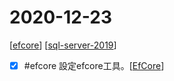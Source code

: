 # 2020-12-23
[[efcore]]
[[sql-server-2019]]
- [x] #efcore 設定efcore工具。[[EfCore]]



[//begin]: # "Autogenerated link references for markdown compatibility"
[efcore]: ../../../../devops/2-code/learning/tool/Efcore/efcore.md "EfCore"
[sql-server-2019]: ../../../../devops/2-code/learning/tool/SqlServer/sql-server-2019.md "Sql Server 2019"
[EfCore]: ../../../../devops/2-code/learning/tool/Efcore/efcore.md "EfCore"
[//end]: # "Autogenerated link references"